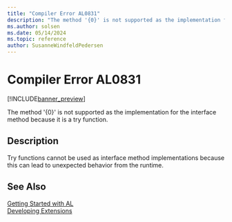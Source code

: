 ```yaml
---
title: "Compiler Error AL0831"
description: "The method '{0}' is not supported as the implementation for the interface method because it is a try function."
ms.author: solsen
ms.date: 05/14/2024
ms.topic: reference
author: SusanneWindfeldPedersen
---
```

[//]: # (START>DO_NOT_EDIT)
[//]: # (IMPORTANT:Do not edit any of the content between here and the END>DO_NOT_EDIT.)
[//]: # (Any modifications should be made in the .xml files in the ModernDev repo.)
# Compiler Error AL0831

[!INCLUDE[banner_preview](../includes/banner_preview.md)]

The method '{0}' is not supported as the implementation for the interface method because it is a try function.


## Description
Try functions cannot be used as interface method implementations because this can lead to unexpected behavior from the runtime.  

[//]: # (IMPORTANT: END>DO_NOT_EDIT)
## See Also  
[Getting Started with AL](../devenv-get-started.md)  
[Developing Extensions](../devenv-dev-overview.md)  